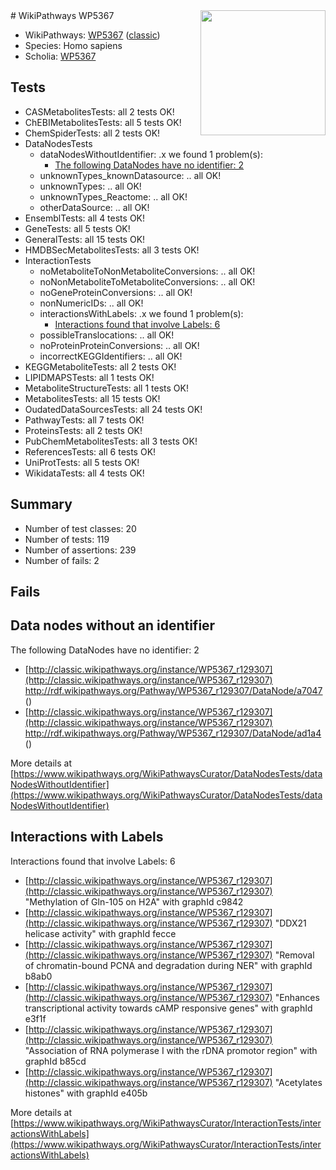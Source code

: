 <img style="float: right; width: 200px" src="https://upload.wikimedia.org/wikipedia/commons/thumb/8/83/Wplogo_with_text_500.png/640px-Wplogo_with_text_500.png" />
# WikiPathways WP5367

* WikiPathways: [WP5367](https://wikipathways.org/pathways/WP5367) ([classic](https://classic.wikipathways.org/instance/WP5367))
* Species: Homo sapiens
* Scholia: [WP5367](https://scholia.toolforge.org/wikipathways/WP5367)
## Tests
* CASMetabolitesTests: all 2 tests OK!
* ChEBIMetabolitesTests: all 5 tests OK!
* ChemSpiderTests: all 2 tests OK!
* DataNodesTests
    * dataNodesWithoutIdentifier: .x we found 1 problem(s):
        * [The following DataNodes have no identifier: 2](#d2d32fa1)
    * unknownTypes_knownDatasource: .. all OK!
    * unknownTypes: .. all OK!
    * unknownTypes_Reactome: .. all OK!
    * otherDataSource: .. all OK!
* EnsemblTests: all 4 tests OK!
* GeneTests: all 5 tests OK!
* GeneralTests: all 15 tests OK!
* HMDBSecMetabolitesTests: all 3 tests OK!
* InteractionTests
    * noMetaboliteToNonMetaboliteConversions: .. all OK!
    * noNonMetaboliteToMetaboliteConversions: .. all OK!
    * noGeneProteinConversions: .. all OK!
    * nonNumericIDs: .. all OK!
    * interactionsWithLabels: .x we found 1 problem(s):
        * [Interactions found that involve Labels: 6](#630d267d)
    * possibleTranslocations: .. all OK!
    * noProteinProteinConversions: .. all OK!
    * incorrectKEGGIdentifiers: .. all OK!
* KEGGMetaboliteTests: all 2 tests OK!
* LIPIDMAPSTests: all 1 tests OK!
* MetaboliteStructureTests: all 1 tests OK!
* MetabolitesTests: all 15 tests OK!
* OudatedDataSourcesTests: all 24 tests OK!
* PathwayTests: all 7 tests OK!
* ProteinsTests: all 2 tests OK!
* PubChemMetabolitesTests: all 3 tests OK!
* ReferencesTests: all 6 tests OK!
* UniProtTests: all 5 tests OK!
* WikidataTests: all 4 tests OK!


## Summary

* Number of test classes: 20
* Number of tests: 119
* Number of assertions: 239
* Number of fails: 2

## Fails

<a name="d2d32fa1" />

## Data nodes without an identifier

The following DataNodes have no identifier: 2

* [http://classic.wikipathways.org/instance/WP5367_r129307](http://classic.wikipathways.org/instance/WP5367_r129307) http://rdf.wikipathways.org/Pathway/WP5367_r129307/DataNode/a7047 ()
* [http://classic.wikipathways.org/instance/WP5367_r129307](http://classic.wikipathways.org/instance/WP5367_r129307) http://rdf.wikipathways.org/Pathway/WP5367_r129307/DataNode/ad1a4 ()


More details at [https://www.wikipathways.org/WikiPathwaysCurator/DataNodesTests/dataNodesWithoutIdentifier](https://www.wikipathways.org/WikiPathwaysCurator/DataNodesTests/dataNodesWithoutIdentifier)

<a name="630d267d" />

## Interactions with Labels

Interactions found that involve Labels: 6

* [http://classic.wikipathways.org/instance/WP5367_r129307](http://classic.wikipathways.org/instance/WP5367_r129307) "Methylation of Gln-105 on H2A" with graphId c9842
* [http://classic.wikipathways.org/instance/WP5367_r129307](http://classic.wikipathways.org/instance/WP5367_r129307) "DDX21 helicase activity" with graphId fecce
* [http://classic.wikipathways.org/instance/WP5367_r129307](http://classic.wikipathways.org/instance/WP5367_r129307) "Removal of chromatin-bound PCNA
and degradation during NER" with graphId b8ab0
* [http://classic.wikipathways.org/instance/WP5367_r129307](http://classic.wikipathways.org/instance/WP5367_r129307) "Enhances transcriptional activity towards
cAMP responsive genes" with graphId e3f1f
* [http://classic.wikipathways.org/instance/WP5367_r129307](http://classic.wikipathways.org/instance/WP5367_r129307) "Association of RNA polymerase I
with the rDNA promotor region" with graphId b85cd
* [http://classic.wikipathways.org/instance/WP5367_r129307](http://classic.wikipathways.org/instance/WP5367_r129307) "Acetylates histones" with graphId e405b


More details at [https://www.wikipathways.org/WikiPathwaysCurator/InteractionTests/interactionsWithLabels](https://www.wikipathways.org/WikiPathwaysCurator/InteractionTests/interactionsWithLabels)

